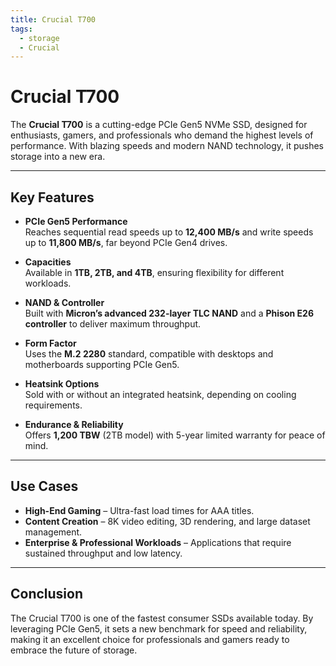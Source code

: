 ```yaml
---
title: Crucial T700
tags:
  - storage
  - Crucial
---
```


# Crucial T700

The **Crucial T700** is a cutting-edge PCIe Gen5 NVMe SSD, designed for enthusiasts, gamers, and professionals who demand the highest levels of performance. With blazing speeds and modern NAND technology, it pushes storage into a new era.

---

## Key Features

- **PCIe Gen5 Performance**  
  Reaches sequential read speeds up to **12,400 MB/s** and write speeds up to **11,800 MB/s**, far beyond PCIe Gen4 drives.

- **Capacities**  
  Available in **1TB, 2TB, and 4TB**, ensuring flexibility for different workloads.

- **NAND & Controller**  
  Built with **Micron’s advanced 232-layer TLC NAND** and a **Phison E26 controller** to deliver maximum throughput.

- **Form Factor**  
  Uses the **M.2 2280** standard, compatible with desktops and motherboards supporting PCIe Gen5.

- **Heatsink Options**  
  Sold with or without an integrated heatsink, depending on cooling requirements.

- **Endurance & Reliability**  
  Offers **1,200 TBW** (2TB model) with 5-year limited warranty for peace of mind.

---

## Use Cases

- **High-End Gaming** – Ultra-fast load times for AAA titles.  
- **Content Creation** – 8K video editing, 3D rendering, and large dataset management.  
- **Enterprise & Professional Workloads** – Applications that require sustained throughput and low latency.  

---

## Conclusion

The Crucial T700 is one of the fastest consumer SSDs available today. By leveraging PCIe Gen5, it sets a new benchmark for speed and reliability, making it an excellent choice for professionals and gamers ready to embrace the future of storage.

